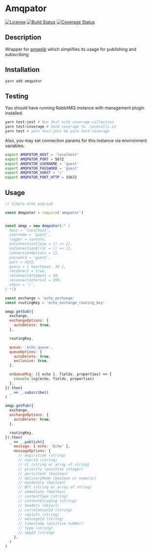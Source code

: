 # Amqpator

[![License](https://img.shields.io/badge/License-MIT-000000.svg)](https://opensource.org/licenses/MIT)
[![Build Status](https://travis-ci.org/LordotU/amqpator.svg?branch=master)](https://travis-ci.org/LordotU/amqpator)
[![Coverage Status](https://coveralls.io/repos/github/LordotU/amqpator/badge.svg)](https://coveralls.io/github/LordotU/amqpator)

## Description

Wrapper for [amqplib](http://www.squaremobius.net/amqp.node/) which simplifies its usage for publishing and subscribing

## Installation

```bash
yarn add amqpator
```

## Testing

You should have running RabbitMQ instance with management plugin installed.

```bash
yarn test:jest # Run Jest with coverage collection
yarn test:coverage # Send coverage to .coveralls.io
yarn test # yarn test:jest && yarn test:coverage
```

Also, you may set connection params for this instance via environment variables:

```bash
export AMQPATOR_HOST = 'localhost'
export AMQPATOR_PORT = 5672
export AMQPATOR_USERNAME = 'guest'
export AMQPATOR_PASSWORD = 'guest'
export AMQPATOR_VHOST = '/'
export AMQPATOR_PORT_HTTP = 15672
```

## Usage

```javascript
// Simple echo pub/sub

const Amqpator = require('amqpator')


const amqp = new Amqpator(/* {
  host = 'localhost',
  username = 'guest',
  logger = console,
  onConnectionClose = () => {},
  onConnectionError = () => {},
  connectionOptions = {},
  password = 'guest',
  port = 5672,
  query = { heartbeat: 30 },
  reconnect = true,
  reconnectAttempts = 10,
  reconnectInterval = 299,
  vhost = '/',
} */)

const exchange = 'echo_exchange'
const routingKey = 'echo_exchange_routing_key'

amqp.getSub({
  exchange,
  exchangeOptions: {
    autoDelete: true,
  },

  routingKey,

  queue: 'echo_queue',
  queueOptions: {
    autoDelete: true,
    exclusive: true,
  },

  onQueueMsg: ({ echo }, fields, properties) => {
    console.log(echo, fields, properties)
  },
}).then(
  _ => _.subscribe()
)

amqp.getPub({
  exchange,
  exchangeOptions: {
    autoDelete: true,
  },

  routingKey,
}).then(
  _ => _.publish({
    message: { echo: 'Echo' },
    messageOptions: {
      // expiration (string)
      // userId (string)
      // CC (string or array of string)
      // priority (positive integer)
      // persistent (boolean)
      // deliveryMode (boolean or numeric)
      // mandatory (boolean)
      // BCC (string or array of string)
      // immediate (boolean)
      // contentType (string)
      // contentEncoding (string)
      // headers (object)
      // correlationId (string)
      // replyTo (string)
      // messageId (string)
      // timestamp (positive number)
      // type (string)
      // appId (string)
    },
  )
)
```
